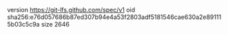 version https://git-lfs.github.com/spec/v1
oid sha256:e76d057686b87ed307b94e4a53f2803adf5181546cae630a2e891115b03c5c9a
size 2646
